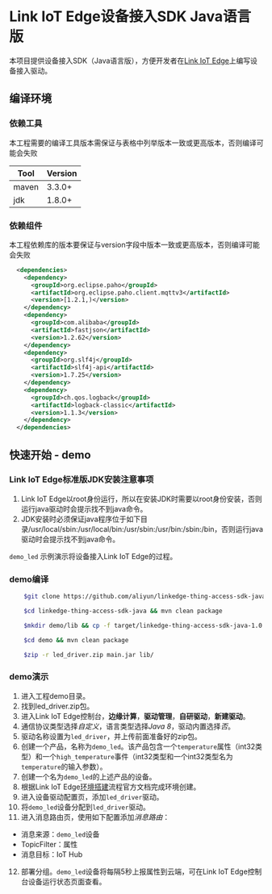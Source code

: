 # Link IoT Edge设备接入SDK Java语言版

本项目提供设备接入SDK（Java语言版），方便开发者在[Link IoT Edge](https://help.aliyun.com/product/69083.html?spm=a2c4g.11186623.6.540.7c1b705eoBIMFA)上编写设备接入驱动。

## 编译环境

### 依赖工具

本工程需要的编译工具版本需保证与表格中列举版本一致或更高版本，否则编译可能会失败

Tool           | Version |
---------------|---------|
maven          | 3.3.0+  |
jdk            | 1.8.0+  |

### 依赖组件

本工程依赖库的版本要保证与version字段中版本一致或更高版本，否则编译可能会失败

``` xml
  <dependencies>
    <dependency>
      <groupId>org.eclipse.paho</groupId>
      <artifactId>org.eclipse.paho.client.mqttv3</artifactId>
      <version>[1.2.1,)</version>
    </dependency>
    <dependency>
      <groupId>com.alibaba</groupId>
      <artifactId>fastjson</artifactId>
      <version>1.2.62</version>
    </dependency>
    <dependency>
      <groupId>org.slf4j</groupId>
      <artifactId>slf4j-api</artifactId>
      <version>1.7.25</version>
    </dependency>
    <dependency>
      <groupId>ch.qos.logback</groupId>
      <artifactId>logback-classic</artifactId>
      <version>1.1.3</version>
    </dependency>
  </dependencies>
```

## 快速开始 - demo
### Link IoT Edge标准版JDK安装注意事项
1. Link IoT Edge以root身份运行，所以在安装JDK时需要以root身份安装，否则运行java驱动时会提示找不到java命令。
2. JDK安装时必须保证java程序位于如下目录/usr/local/sbin:/usr/local/bin:/usr/sbin:/usr/bin:/sbin:/bin，否则运行java驱动时会提示找不到java命令。

`demo_led` 示例演示将设备接入Link IoT Edge的过程。

### demo编译

``` sh
    $git clone https://github.com/aliyun/linkedge-thing-access-sdk-java.git

    $cd linkedge-thing-access-sdk-java && mvn clean package

    $mkdir demo/lib && cp -f target/linkedge-thing-access-sdk-java-1.0.0.jar demo/lib/

    $cd demo && mvn clean package

    $zip -r led_driver.zip main.jar lib/
```

### demo演示

1. 进入工程demo目录。
2. 找到led_driver.zip包。
3. 进入Link IoT Edge控制台，**边缘计算**，**驱动管理**，**自研驱动**，**新建驱动**。
4. 通信协议类型选择*自定义*，语言类型选择*Java 8*，驱动内置选择*否*。
5. 驱动名称设置为`led_driver`，并上传前面准备好的zip包。
6. 创建一个产品，名称为`demo_led`。该产品包含一个`temperature`属性（int32类型）和一个`high_temperature`事件（int32类型和一个int32类型名为`temperature`的输入参数）。
7. 创建一个名为`demo_led`的上述产品的设备。
8. 根据Link IoT Edge[环境搭建](https://help.aliyun.com/product/69083.html?spm%3Da2c4g.11186623.6.540.7c1b705eoBIMFA)流程官方文档完成环境创建。
9. 进入设备驱动配置页，添加`led_driver`驱动。
10. 将`demo_led`设备分配到`led_driver`驱动。
11. 进入消息路由页，使用如下配置添加*消息路由*：
  * 消息来源：`demo_led`设备
  * TopicFilter：属性
  * 消息目标：IoT Hub
12. 部署分组。`demo_led`设备将每隔5秒上报属性到云端，可在Link IoT Edge控制台设备运行状态页面查看。
